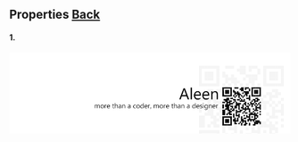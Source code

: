 ## Properties [**Back**](./../README.md)

#### 1.

<a href="http://aleen42.github.io/" target="_blank" ><img src="./../pic/tail.gif"></a>